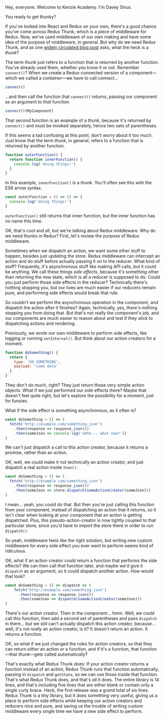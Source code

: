 Hey, everyone. Welcome to Kenzie Academy. I'm Davey Strus.

You ready to get thunky?

If you've looked into React and Redux on your own, there's a good chance you've come across Redux Thunk, which is a piece of middleware for Redux. Now, we've used middleware of our own making and have some idea of the purpose of middleware, in general. But why do we need Redux Thunk, and as one [widely circulated blog post](https://daveceddia.com/what-is-a-thunk/) asks, what the heck is a _thunk_?

The term _thunk_ just refers to a function that is returned by another function. You've already used them, whether you know it or not. Remember `connect()`? When we create a Redux-connected version of a component—which we called a _container_—we have to call connect...

```js
connect()
```

...and then call the function that `connect()` returns, passing our component as an argument to _that_ function.

```js
connect()(MyComponent)
```

That second function is an example of a _thunk_, because it's returned by `connect()` and must be invoked separately, hence two sets of parentheses.

If this seems a tad confusing at this point, don't worry about it too much. Just know that the term _thunk_, in general, refers to a function that is returned by another function.

```js
function outerFunction() {
  return function innerFunction() {
    console.log('doing things!')
  }
}
```

In this example, `innerFunction()` is a thunk. You'll often see this with the ES6 arrow syntax.

```js
const outerFunction = () => () => {
  console.log('doing things!')
}
```

`outerFunction()` still returns that inner function, but the inner function has no name this time.

OK, that's cool and all, but we're talking about Redux middleware. Why do we need thunks in Redux? First, let's review the purpose of Redux middleware.

Sometimes when we dispatch an action, we want some other stuff to happen, besides just updating the store. Redux middleware can intercept an action and do stuff before actually passing it on to the reducer. What kind of stuff? Frequently, it's asynchronous stuff like making API calls, but it could be anything. We call these things _side effects_, because it's something other than returning the new state, which is all a reducer is supposed to do. Could you just perform those side effects in the reducer? Technically there's nothing stopping you, but our lives are much easier if our reducers remain _pure_, and performing side effects would break that rule.

So couldn't we perform the asynchronous operation in the component, and dispatch the action after it finishes? Again, technically, yes, there's nothing stopping you from doing that. But that's not really the component's job, and our components are much easier to reason about and test if they stick to dispatching actions and rendering.

Previously, we wrote our own middleware to perform side effects, like logging or running `setInterval()`. But think about our action creators for a moment.

```js
function doSomething() {
  return {
    type: 'DO_SOMETHING',
    payload: 'some data'
  }
}
```

They don't do much, right? They just return those very simple action objects. What if we just performed our side effects there? Maybe that doesn't feel quite right, but let's explore the possibility for a moment, just for funsies.

What if the side effect is something asynchronous, as it often is?

```js
const doSomething = () => (
  fetch('http://example.com/something.json')
    .then(response => response.json())
    .then(someJson => console.log('uhhh... what now?'))
)
```

We can't just dispatch a call to this action creator, because it returns a promise, rather than an action.

OK, well, we could make it not technically an action creator, and just dispatch a real action inside `then()`.

```js
const doSomething = () => (
  fetch('http://example.com/something.json')
    .then(response => response.json())
    .then(someJson => store.dispatch(someActionCreator(someJson)))
)
```

I mean... yeah, you could do that. But then you're just calling this function from your component, instead of dispatching an action that it returns, so it isn't clear when looking at your component that an action is getting dispatched. Plus, this pseudo-action-creator is now tightly coupled to that particular store, since you'd have to import the store there in order to run `dispatch()`.

So yeah, middleware feels like the right solution, but writing new custom middleware for every side effect you ever want to perform seems kind of ridiculous.

OK, what if an action creator could return a function that performs the side effects? We can then call _that_ function later, and maybe we'd give it `dispatch` as an argument, so it could dispatch another action. How would that look?

```js
const doSomething = () => dispatch => (
    fetch('http://example.com/something.json')
      .then(response => response.json())
      .then(someJson => dispatch(someActionCreator(someJson)))
)
```

There's our action creator. Then in the component... hmm. Well, we could call this function, then add a second set of parentheses and pass `dispatch` in there... but we still can't actually dispatch this action creator, because... well, it's not _really_ an action creator, is it? It doesn't return an action. It returns a function.

OK, so what if we just changed the rules for action creators, so that they can return _either_ an action _or_ a function, and if it's a function, that function—that _thunk_—gets called _automatically_?

That's exactly what Redux Thunk does: If your action creator returns a function instead of an action, Redux Thunk runs that function automatically, passing in `dispatch` and `getState`, so we can use those inside that function. That's what Redux Thunk does, and that's _all_ it does. The entire library is 14 lines, and that's including five lines that are either blank or contain only a single curly brace. Heck, the first release was a grand total of six lines. Redux Thunk is a tiny library, but it does something very useful, giving us a place to perform side effects while keeping our action creators and reducers nice and pure, and saving us the trouble of writing custom middleware every single time we have a new side effect to perform.
